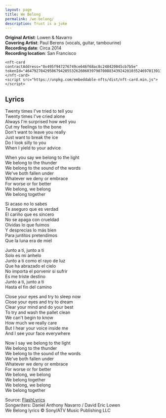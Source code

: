 ```yaml
---
layout: page
title: We Belong
permalink: /we-belong/
description: Trust is a joke
---
```

**Original Artist**: Lowen & Navarro<br>
**Covering Artist**: Paul Berens (vocals, guitar, tambourine)<br>
**Recording date**: Circa 2014<br>
**Recording location**: San Francisco

    <nft-card
    contractAddress="0x495f947276749ce646f68ac8c248420045cb7b5e"
    tokenId="464792704295067942055326260603979070088343924201035246970139115088724885505">
    </nft-card>
    <script src="https://unpkg.com/embeddable-nfts/dist/nft-card.min.js"></script>

## Lyrics
Twenty times I've tried to tell you<br>
Twenty times I've cried alone<br>
Always I'm surprised how well you<br>
Cut my feelings to the bone<br>
Don't want to leave you really<br>
Just want to break the ice<br>
Do I look silly to you<br>
When I yield to your advice<br>

When you say we belong to the light<br>
We belong to the thunder<br>
We belong to the sound of the words<br>
We've both fallen under<br>
Whatever we deny or embrace<br>
For worse or for better<br>
We belong, we belong<br>
We belong together<br>

Si acaso no lo sabes<br>
Te aseguro que es verdad<br>
El cariño que es sincero<br>
No se apaga con crueldad<br>
Olvidas lo que fuimos<br>
Y desprecias lo más bien<br>
Para juntitos pretendimos<br>
Que la luna era de miel<br>

Junto a ti, junto a ti<br>
Solo es mi anhelo<br>
Junto a ti como el rayo de luz<br>
Que ha abrazado el cielo<br>
No importa el porvenir si sufrir<br>
Es me triste destino<br>
Junto a ti, junto a ti<br>
Hasta el fin del camino<br>

Close your eyes and try to sleep now<br>
Close your eyes and try to dream<br>
Clear your mind and do your best<br>
To try and wash the pallet clean<br>
We can't begin to know<br>
How much we really care<br>
But I hear your voice inside me<br>
And I see your face everywhere<br>

Now I say we belong to the light<br>
We belong to the thunder<br>
We belong to the sound of the words<br>
We've both fallen under<br>
Whatever we deny or embrace<br>
For worse or for better<br>
We belong, we belong<br>
We belong together<br>
We belong, we belong<br>
We belong together

<span class="muted small">Source: </span><a class="muted small" href="https://www.flashlyrics.com/lyrics/lowen-navarro/we-belong-30" target="_blank">FlashLyrics</a><br>
<span class="muted small">Songwriters: Daniel Anthony Navarro / David Eric Lowen</span><br>
<span class="muted small">We Belong lyrics © Sony/ATV Music Publishing LLC</span>